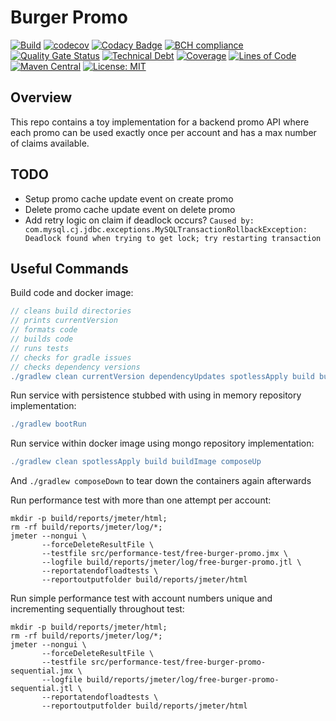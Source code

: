 # Burger Promo

[![Build](https://github.com/michaelruocco/burger-promo/workflows/pipeline/badge.svg)](https://github.com/michaelruocco/burger-promo/actions)
[![codecov](https://codecov.io/gh/michaelruocco/burger-promo/branch/master/graph/badge.svg?token=FWDNP534O7)](https://codecov.io/gh/michaelruocco/burger-promo)
[![Codacy Badge](https://app.codacy.com/project/badge/Grade/272889cf707b4dcb90bf451392530794)](https://www.codacy.com/gh/michaelruocco/burger-promo/dashboard?utm_source=github.com&amp;utm_medium=referral&amp;utm_content=michaelruocco/burger-promo&amp;utm_campaign=Badge_Grade)
[![BCH compliance](https://bettercodehub.com/edge/badge/michaelruocco/burger-promo?branch=master)](https://bettercodehub.com/)
[![Quality Gate Status](https://sonarcloud.io/api/project_badges/measure?project=michaelruocco_burger-promo&metric=alert_status)](https://sonarcloud.io/dashboard?id=michaelruocco_burger-promo)
[![Technical Debt](https://sonarcloud.io/api/project_badges/measure?project=michaelruocco_burger-promo&metric=sqale_index)](https://sonarcloud.io/dashboard?id=michaelruocco_burger-promo)
[![Coverage](https://sonarcloud.io/api/project_badges/measure?project=michaelruocco_burger-promo&metric=coverage)](https://sonarcloud.io/dashboard?id=michaelruocco_burger-promo)
[![Lines of Code](https://sonarcloud.io/api/project_badges/measure?project=michaelruocco_burger-promo&metric=ncloc)](https://sonarcloud.io/dashboard?id=michaelruocco_burger-promo)
[![Maven Central](https://img.shields.io/maven-central/v/com.github.michaelruocco/burger-promo.svg?label=Maven%20Central)](https://search.maven.org/search?q=g:%22com.github.michaelruocco%22%20AND%20a:%22burger-promo%22)
[![License: MIT](https://img.shields.io/badge/License-MIT-yellow.svg)](https://opensource.org/licenses/MIT)

## Overview

This repo contains a toy implementation for a backend promo API where each promo can be used exactly
once per account and has a max number of claims available.

## TODO

*   Setup promo cache update event on create promo
*   Delete promo cache update event on delete promo
*   Add retry logic on claim if deadlock occurs? `Caused by: com.mysql.cj.jdbc.exceptions.MySQLTransactionRollbackException: Deadlock found when trying to get lock; try restarting transaction`

## Useful Commands

Build code and docker image:
```gradle
// cleans build directories
// prints currentVersion
// formats code
// builds code
// runs tests
// checks for gradle issues
// checks dependency versions
./gradlew clean currentVersion dependencyUpdates spotlessApply build buildImage
```


Run service with persistence stubbed with using in memory repository implementation:
```gradle
./gradlew bootRun
```


Run service within docker image using mongo repository implementation:
```gradle
./gradlew clean spotlessApply build buildImage composeUp
```
And `./gradlew composeDown` to tear down the containers again afterwards


Run performance test with more than one attempt per account:
```jmeter
mkdir -p build/reports/jmeter/html;
rm -rf build/reports/jmeter/log/*;
jmeter --nongui \
       --forceDeleteResultFile \
       --testfile src/performance-test/free-burger-promo.jmx \
       --logfile build/reports/jmeter/log/free-burger-promo.jtl \
       --reportatendofloadtests \
       --reportoutputfolder build/reports/jmeter/html
```


Run simple performance test with account numbers unique and incrementing sequentially throughout test:
```jmeter
mkdir -p build/reports/jmeter/html;
rm -rf build/reports/jmeter/log/*;
jmeter --nongui \
       --forceDeleteResultFile \
       --testfile src/performance-test/free-burger-promo-sequential.jmx \
       --logfile build/reports/jmeter/log/free-burger-promo-sequential.jtl \
       --reportatendofloadtests \
       --reportoutputfolder build/reports/jmeter/html
```